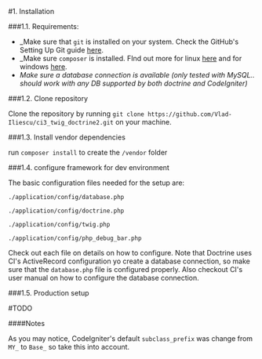 #1. Installation

###1.1. Requirements:

* _Make sure that `git` is installed on your system. Check the GitHub's Setting Up Git guide [here](https://help.github.com/articles/set-up-git).
* _Make sure `composer` is installed. FInd out more for linux [here](https://getcomposer.org/doc/00-intro.md#installation-linux-unix-osx) and for windows [here](https://getcomposer.org/doc/00-intro.md#installation-windows).
* _Make sure a database connection is available (only tested with MySQL.. should work with any DB supported by both doctrine and CodeIgniter)_ 

###1.2. Clone repository

 Clone the repository by running
 `git clone https://github.com/Vlad-Iliescu/ci3_twig_doctrine2.git`
 on your machine.

###1.3. Install vendor dependencies

 run `composer install` to create the `/vendor` folder

###1.4. configure framework for dev environment

The basic configuration files needed for the setup are:

`./application/config/database.php`

`./application/config/doctrine.php`

`./application/config/twig.php`

`./application/config/php_debug_bar.php`

Check out each file on details on how to configure. Note that Doctrine uses CI's ActiveRecord configuration yo create a database connection, so make sure that the `database.php` file is configured properly. Also checkout CI's user manual on how to configure the database connection.
 
###1.5. Production setup

#TODO
 
####Notes

As you may notice, CodeIgniter's default `subclass_prefix` was change from `MY_` to `Base_` so take this into account.

